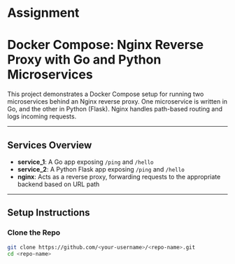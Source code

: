 # Assignment
#  Docker Compose: Nginx Reverse Proxy with Go and Python Microservices

This project demonstrates a Docker Compose setup for running two microservices behind an Nginx reverse proxy. One microservice is written in Go, and the other in Python (Flask). Nginx handles path-based routing and logs incoming requests.

---

##  Services Overview

- **service_1**: A Go app exposing `/ping` and `/hello`
- **service_2**: A Python Flask app exposing `/ping` and `/hello`
- **nginx**: Acts as a reverse proxy, forwarding requests to the appropriate backend based on URL path

---

##  Setup Instructions

###  Clone the Repo

```bash
git clone https://github.com/<your-username>/<repo-name>.git
cd <repo-name>
